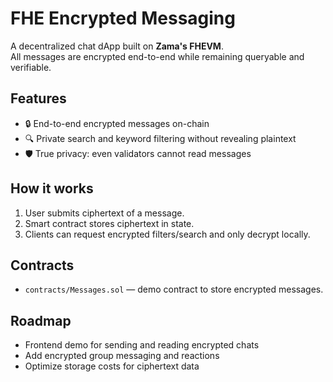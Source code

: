# FHE Encrypted Messaging

A decentralized chat dApp built on **Zama's FHEVM**.  
All messages are encrypted end-to-end while remaining queryable and verifiable.

## Features
- 🔒 End-to-end encrypted messages on-chain  
- 🔍 Private search and keyword filtering without revealing plaintext  
- 🛡️ True privacy: even validators cannot read messages  

## How it works
1. User submits ciphertext of a message.  
2. Smart contract stores ciphertext in state.  
3. Clients can request encrypted filters/search and only decrypt locally.  

## Contracts
- `contracts/Messages.sol` — demo contract to store encrypted messages.  

## Roadmap
- Frontend demo for sending and reading encrypted chats  
- Add encrypted group messaging and reactions  
- Optimize storage costs for ciphertext data  
